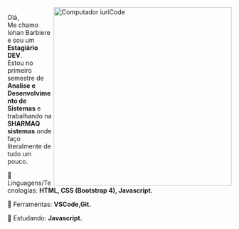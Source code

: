 <img src="https://raw.githubusercontent.com/MicaelliMedeiros/micaellimedeiros/master/image/computer-illustration.png" min-width="400px" max-width="400px" width="400px" align="right" alt="Computador iuriCode">

<p align="left"> 
  Olá,<br>Me chamo Iohan Barbiere e sou um <strong>Estagiário DEV</strong>.<br>
  Estou no primeiro semestre de <strong>Analise e Desenvolvimento de Sistemas</strong> e trabalhando na <strong>SHARMAQ sistemas</strong> onde faço literalmente de tudo um pouco.
</p>

<p align="left">
  🦄 Linguagens/Tecnologias: <strong>HTML, CSS (Bootstrap 4), Javascript.</strong>
</p>

<p align="left">
  💼 Ferramentas: <strong>VSCode,Git.</strong>
</p>

<p align="left">
  📖 Estudando: <strong>Javascript.</strong>
</p>
